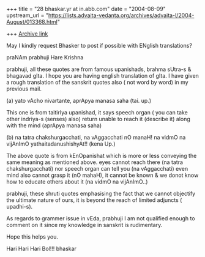 +++
title = "28 bhaskar.yr at in.abb.com"
date = "2004-08-09"
upstream_url = "https://lists.advaita-vedanta.org/archives/advaita-l/2004-August/013368.html"

+++
[Archive link](https://lists.advaita-vedanta.org/archives/advaita-l/2004-August/013368.html)


May I kindly request Bhasker to post if possible with ENglish
translations?

 praNAm prabhuji
 Hare Krishna

 prabhuji, all these quotes are from famous upanishads, brahma sUtra-s &
bhagavad gIta.  I hope you are having english translation of gIta.  I have
given a rough translation of the sanskrit quotes also ( not word by word)
in my previous mail.

 (a) yato vAcho nivartante, aprApya manasa saha (tai. up.)

 This one is from taitirIya upanishad, it says speech organ ( you can take
other indriya-s (senses) also) return unable to reach it (describe it)
along with the mind (aprApya manasa saha)



 (b) na tatra chakshurgacchati, na vAggacchati nO manaH! na vidmO na
vijAnImO yathaitadanushishyAt!! (kena Up.)

 The above quote is from kEnOpanishat which is more or less conveying the
same meaning as mentioned above.  eyes cannot reach there (na tatra
chakshurgacchati)  nor speech organ can tell you (na vAggacchati)   even
mind also cannot grasp it (nO mahaH), it cannot be known & we donot know
how to educate others about it (na vidmO na vijAnImO..)

 prabhuji, these shruti quotes emphasising the fact that we cannot
objectify the ultimate nature of ours, it is beyond the reach of limited
adjuncts ( upadhi-s).

 As regards to grammer issue in vEda, prabhuji I am not qualified enough to
comment on it since my knowledge in sanskrit is rudimentary.

 Hope this helps you.

 Hari Hari Hari Bol!!!
 bhaskar



